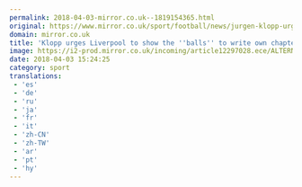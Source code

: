 ```yaml
---
permalink: 2018-04-03-mirror.co.uk--1819154365.html
original: https://www.mirror.co.uk/sport/football/news/jurgen-klopp-urges-liverpool-stars-12297217
domain: mirror.co.uk
title: 'Klopp urges Liverpool to show the ''balls'' to write own chapter of Reds history'
image: https://i2-prod.mirror.co.uk/incoming/article12297028.ece/ALTERNATES/s1200/Champions-League-Liverpool-Press-Conference.jpg
date: 2018-04-03 15:24:25
category: sport
translations: 
 - 'es'
 - 'de'
 - 'ru'
 - 'ja'
 - 'fr'
 - 'it'
 - 'zh-CN'
 - 'zh-TW'
 - 'ar'
 - 'pt'
 - 'hy'
---
```


